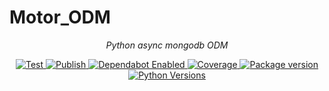 # Motor_ODM

<p align="center">
    <em>Python async mongodb ODM</em>
</p>

<p align="center">
<a href="https://github.com/ramzitannous/Motor_ODM/actions?query=workflow%3ATest" target="_blank">
    <img src="https://github.com/ramzitannous/Motor_ODM/workflows/Test/badge.svg" alt="Test">
</a>
<a href="https://github.com/ramzitannous/Motor_ODM/actions?query=workflow%3APublish" target="_blank">
    <img src="https://github.com/ramzitannous/Motor_ODM/workflows/Publish/badge.svg" alt="Publish">
</a>
<a href="https://dependabot.com/" target="_blank">
    <img src="https://flat.badgen.net/dependabot/ramzitannous/Motor_ODM?icon=dependabot" alt="Dependabot Enabled">
</a>
<a href="https://codecov.io/gh/ramzitannous/Motor_ODM" target="_blank">
    <img src="https://img.shields.io/codecov/c/github/ramzitannous/Motor_ODM?color=%2334D058" alt="Coverage">
</a>
<a href="https://pypi.org/project/motor_odm" target="_blank">
    <img src="https://img.shields.io/pypi/v/motor_odm?color=%2334D058&label=pypi%20package" alt="Package version">
</a>
<a href="https://pypi.org/project/motor_odm/" target="_blank">
    <img src="https://img.shields.io/pypi/pyversions/motor_odm.svg" alt="Python Versions">
</a>

